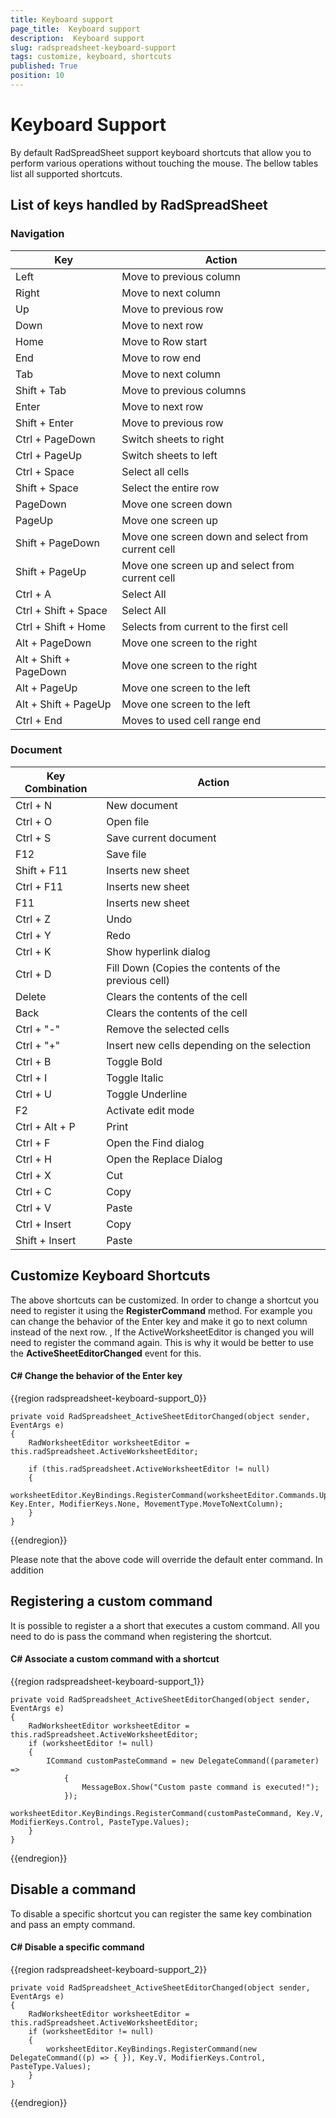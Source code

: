 ```yaml
---
title: Keyboard support 
page_title:  Keyboard support 
description:  Keyboard support 
slug: radspreadsheet-keyboard-support
tags: customize, keyboard, shortcuts
published: True
position: 10
---
```


# Keyboard Support

By default RadSpreadSheet support keyboard shortcuts that allow you to perform various operations without touching the mouse. The bellow tables list all supported shortcuts.

## List of keys handled by RadSpreadSheet

### Navigation

|__Key__|__Action__|
|---|---|
|Left|Move to previous column|
|Right|Move to next column|
|Up|Move to previous row|
|Down|Move to next row|
|Home|Move to Row start|
|End|Move to row end|
|Tab|Move to next column|
|Shift + Tab|Move to previous columns|
|Enter|Move to next row|
|Shift + Enter|Move to previous row|
|Ctrl + PageDown|Switch sheets to right|
|Ctrl + PageUp|Switch sheets to left|
|Ctrl + Space|Select all cells|
|Shift + Space|Select the entire row|
|PageDown|Move one screen down|
|PageUp|Move one screen up|
|Shift + PageDown|Move one screen down and select from current cell|
|Shift + PageUp|Move one screen up and select from current cell|
|Ctrl + A|Select All|
|Ctrl + Shift + Space|Select All|
|Ctrl + Shift + Home|Selects from current to the first cell|
|Alt + PageDown|Move one screen to the right|
|Alt + Shift + PageDown|Move one screen to the right|
|Alt + PageUp|Move one screen to the left|
|Alt + Shift + PageUp|Move one screen to the left|
|Ctrl + End|Moves to used cell range end|

### Document

|__Key Combination__|__Action__|
|---|---|
|Ctrl + N|New document|
|Ctrl + O|Open file|
|Ctrl + S|Save current document|
|F12|Save file|
|Shift + F11|Inserts new sheet|
|Ctrl + F11|Inserts new sheet|
|F11|Inserts new sheet|
|Ctrl + Z|Undo|
|Ctrl + Y|Redo|
|Ctrl + K|Show hyperlink dialog|
|Ctrl + D|Fill Down (Copies the contents of the previous cell)   |
|Delete|Clears the contents of the cell|
|Back|Clears the contents of the cell|
|Ctrl + "-"|Remove the selected cells|
|Ctrl + "+"|Insert new cells depending on the selection|
|Ctrl + B|Toggle Bold|
|Ctrl + I|Toggle Italic|
|Ctrl + U|Toggle Underline|
|F2|Activate edit mode|
|Ctrl + Alt + P|Print|
|Ctrl + F|Open the Find dialog|
|Ctrl + H|Open the Replace Dialog|
|Ctrl + X|Cut|
|Ctrl + C|Copy|
|Ctrl + V|Paste|
|Ctrl + Insert|Copy|
|Shift + Insert|Paste|

## Customize Keyboard Shortcuts

The above shortcuts can be customized. In order to change a shortcut you need to register it using the __RegisterCommand__ method. For example you can change the behavior of the Enter key and make it go to next column instead of the next row. , If the ActiveWorksheetEditor is changed you will need to register the command again. This is why it would be better to use the __ActiveSheetEditorChanged__ event for this.

#### __C# Change the behavior of the Enter key__
{{region radspreadsheet-keyboard-support_0}}

    private void RadSpreadsheet_ActiveSheetEditorChanged(object sender, EventArgs e)
    {
        RadWorksheetEditor worksheetEditor = this.radSpreadsheet.ActiveWorksheetEditor;

        if (this.radSpreadsheet.ActiveWorksheetEditor != null)
        {
            worksheetEditor.KeyBindings.RegisterCommand(worksheetEditor.Commands.UpdateActiveSelectionRangeCommand, Key.Enter, ModifierKeys.None, MovementType.MoveToNextColumn);
        }
    }
   
{{endregion}}

Please note that the above code will override the default enter command. In addition

## Registering a custom command

It is possible to register a a short that executes a custom command. All you need to do is pass the command when registering the shortcut. 

#### __C# Associate a custom command with a shortcut__

{{region radspreadsheet-keyboard-support_1}}

    private void RadSpreadsheet_ActiveSheetEditorChanged(object sender, EventArgs e)
    {   
        RadWorksheetEditor worksheetEditor = this.radSpreadsheet.ActiveWorksheetEditor;
        if (worksheetEditor != null)
        {
            ICommand customPasteCommand = new DelegateCommand((parameter) =>
                {
                    MessageBox.Show("Custom paste command is executed!");
                });
            worksheetEditor.KeyBindings.RegisterCommand(customPasteCommand, Key.V, ModifierKeys.Control, PasteType.Values);
        }
    }

{{endregion}}

## Disable a command

To disable a specific shortcut you can register the same key combination and pass an empty command.

#### __C# Disable a specific command__

{{region radspreadsheet-keyboard-support_2}}

    private void RadSpreadsheet_ActiveSheetEditorChanged(object sender, EventArgs e)
    {   
        RadWorksheetEditor worksheetEditor = this.radSpreadsheet.ActiveWorksheetEditor;
        if (worksheetEditor != null)
        {           
            worksheetEditor.KeyBindings.RegisterCommand(new DelegateCommand((p) => { }), Key.V, ModifierKeys.Control, PasteType.Values);
        }
    }

{{endregion}}

